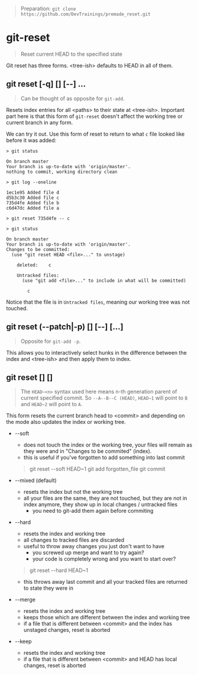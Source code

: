 > Preparation: `git clone https://github.com/DevTrainings/premade_reset.git`

git-reset
=========

> Reset current HEAD to the specified state

Git reset has three forms. &lt;tree-ish&gt; defaults to HEAD in all of them.

git reset [-q] [<tree-ish>] [--] <paths>...
-------------------------------------------

> Can be thought of as opposite for `git-add`.

Resets index entries for all &lt;paths&gt; to their state at &lt;tree-ish&gt;. Important part here is that this form of `git-reset` doesn't affect the working tree or current branch in any form.

We can try it out. Use this form of reset to return to what `c` file looked like before it was added:

	> git status

	On branch master
	Your branch is up-to-date with 'origin/master'.
	nothing to commit, working directory clean

	> git log --oneline

	1ec1e95 Added file d
	d5b3c30 Added file c
	735d4fe Added file b
	c6d47dc Added file a

	> git reset 735d4fe -- c

	> git status

	On branch master
	Your branch is up-to-date with 'origin/master'.
	Changes to be committed:
	  (use "git reset HEAD <file>..." to unstage)

		deleted:    c

		Untracked files:
		  (use "git add <file>..." to include in what will be committed)

			c


Notice that the file is in `Untracked files`, meaning our working tree was not touched.

git reset (--patch|-p) [<tree-ish>] [--] [<paths>...]
-----------------------------------------------------

> Opposite for `git-add -p`.

This allows you to interactively select hunks in the difference between the index and &lt;tree-ish&gt; and then apply them to index.

git reset [<mode>] [<commit>]
-----------------------------

> The `HEAD~<n>` syntax used here means n-th generation parent of current specified commit. So `--A--B--C (HEAD)`, `HEAD~1` will point to `B` and `HEAD~2` will point to `A`.

This form resets the current branch head to &lt;commit&gt; and depending on the mode also updates the index or working tree.

* --soft
	* does not touch the index or the working tree, your files will remain as they were and in "Changes to be commited" (index).
	* this is useful if you've forgotten to add something into last commit

	> git reset --soft HEAD~1
	> git add forgotten_file
	> git commit

* --mixed (default)
	* resets the index but not the working tree
	* all your files are the same, they are not touched, but they are not in index anymore, they show up in local changes / untracked files
		* you need to git-add them again before commiting
* --hard
	* resets the index and working tree
	* all changes to tracked files are discarded
	* useful to throw away changes you just don't want to have
		* you screwed up merge and want to try again?
		* your code is completely wrong and you want to start over?

	> git reset --hard HEAD~1

	* this throws away last commit and all your tracked files are returned to state they were in
* --merge
	* resets the index and working tree
	* keeps those which are different between the index and working tree
	* if a file that is different between &lt;commit&gt; and the index has unstaged changes, reset is aborted
* --keep
	* resets the index and working tree
	* if a file that is different between &lt;commit&gt; and HEAD has local changes, reset is aborted
